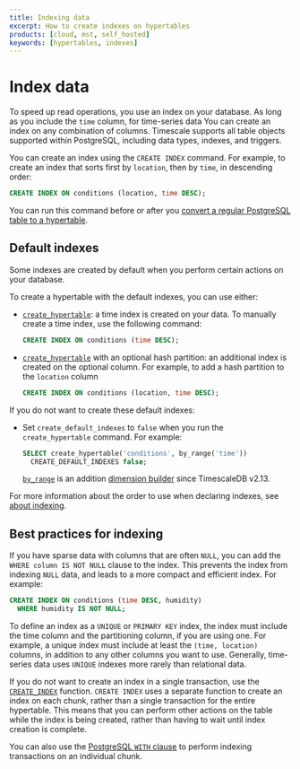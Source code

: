 ```yaml
---
title: Indexing data
excerpt: How to create indexes on hypertables
products: [cloud, mst, self_hosted]
keywords: [hypertables, indexes]
---
```


# Index data

To speed up read operations, you use an index on your database. As long as you include 
the `time` column, for time-series data You can create an index on any combination of 
columns. Timescale supports all table objects supported within PostgreSQL, including 
data types, indexes, and triggers.

You can create an index using the `CREATE INDEX` command. For example, to create
an index that sorts first by `location`, then by `time`, in descending order:

```sql
CREATE INDEX ON conditions (location, time DESC);
```

You can run this command before or after you 
[convert a regular PostgreSQL table to a hypertable][create_hypertable].

## Default indexes

Some indexes are created by default when you perform certain actions on your
database.

To create a hypertable with the default indexes, you can use either:
- [`create_hypertable`][create_hypertable]: a time index
  is created on your data. To manually create a time index, use the following command:

  ```sql
  CREATE INDEX ON conditions (time DESC);
  ```

- [`create_hypertable`][create_hypertable] with an optional hash partition: an additional index is created on the 
  optional column. For example, to add a hash partition to the `location` column 

  ```sql
  CREATE INDEX ON conditions (location, time DESC);
  ```

If you do not want to create these default indexes:
- Set `create_default_indexes` to `false` when you run the `create_hypertable` command.
  For example:

    ```sql
    SELECT create_hypertable('conditions', by_range('time'))
      CREATE_DEFAULT_INDEXES false;
    ```
  
  [`by_range`][by-range] is an addition [dimension builder][dimension_builders] since TimescaleDB v2.13.

For more information about the order to use when declaring indexes, see [about indexing][about-index].


## Best practices for indexing

If you have sparse data with columns that are often `NULL`, you can add 
the `WHERE column IS NOT NULL` clause to the index. This prevents the index from
indexing `NULL` data, and leads to a more compact and efficient index. For
example:

```sql
CREATE INDEX ON conditions (time DESC, humidity)
  WHERE humidity IS NOT NULL;
```

To define an index as a `UNIQUE` or `PRIMARY KEY` index, the index must include
the time column and the partitioning column, if you are using one. For example,
a unique index must include at least the `(time, location)` columns, in addition
to any other columns you want to use. Generally,
time-series data uses `UNIQUE` indexes more rarely than relational data.

If you do not want to create an index in a single transaction, use the [`CREATE_INDEX`][create-index] 
function. `CREATE INDEX` uses a separate function to create an index on each chunk,
rather than a single transaction for the entire hypertable. This means that you
can perform other actions on the table while the index is being created, rather
than having to wait until index creation is complete.

<Highlight type="note">

You can also use the
[PostgreSQL `WITH` clause](https://www.postgresql.org/docs/current/queries-with.html)
to perform indexing transactions on an individual chunk.

</Highlight>

[create_hypertable]: /api/:currentVersion:/hypertable/create_hypertable/
[about-index]: /use-timescale/:currentVersion:/schema-management/about-indexing/
[create-index]: https://docs.timescale.com/api/latest/hypertable/create_index/
[by-range]: /api/:currentVersion:/hypertable/create_hypertable/#by_range
[dimension_builders]: /api/:currentVersion:/create_hypertable/#dimension-info
